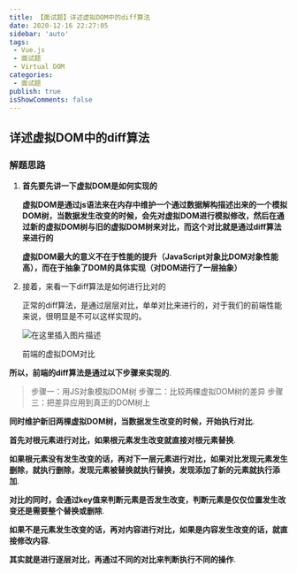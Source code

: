 ```yaml
---
title: 【面试题】详述虚拟DOM中的diff算法
date: 2020-12-16 22:27:05
sidebar: 'auto'
tags:
 - Vue.js
 - 面试题
 - Virtual DOM
categories:
 - 面试题
publish: true 
isShowComments: false
---
```


## 详述虚拟DOM中的diff算法

### 解题思路

1. **首先要先讲一下虚拟DOM是如何实现的**

   **虚拟DOM是通过js语法来在内存中维护一个通过数据解构描述出来的一个模拟DOM树，当数据发生改变的时候，会先对虚拟DOM进行模拟修改，然后在通过新的虚拟DOM树与旧的虚拟DOM树来对比，而这个对比就是通过diff算法来进行的**
  
   **虚拟DOM最大的意义不在于性能的提升（JavaScript对象比DOM对象性能高），而在于抽象了DOM的具体实现（对DOM进行了一层抽象）**

2. 接着，来看一下diff算法是如何进行比对的

   正常的diff算法，是通过层层对比，单单对比来进行的，对于我们的前端性能来说，很明显是不可以这样实现的。

   ![在这里插入图片描述](https://img-blog.csdnimg.cn/20201216223507691.png#pic_center)

   前端的虚拟DOM对比

**所以，前端的diff算法是通过以下步骤来实现的**.

> 步骤一：用JS对象模拟DOM树 步骤二：比较两棵虚拟DOM树的差异 步骤三：把差异应用到真正的DOM树上

**同时维护新旧两棵虚拟DOM树，当数据发生改变的时候，开始执行对比**.

**首先对根元素进行对比，如果根元素发生改变就直接对根元素替换**.

**如果根元素没有发生改变的话，再对下一层元素进行对比，如果对比发现元素发生删除，就执行删除，发现元素被替换就执行替换，发现添加了新的元素就执行添加**.

**对比的同时，会通过key值来判断元素是否发生改变，判断元素是仅仅位置发生改变还是需要整个替换或删除**.

**如果不是元素发生改变的话，再对内容进行对比，如果是内容发生改变的话，就直接修改内容**.

**其实就是进行逐层对比，再通过不同的对比来判断执行不同的操作**.
